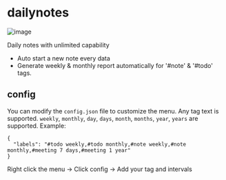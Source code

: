 # dailynotes
![image](https://github.com/raywill/dailynotes/assets/248295/f1c22884-52b1-44b8-ad73-bf04b408aad6)

Daily notes with  unlimited capability
- Auto start a new note every data
- Generate weekly & monthly report automatically for '#note' & '#todo' tags.

## config

You can modify the `config.json` file to customize the menu. Any tag text is supported. `weekly`, `monthly`, `day`, `days`, `month`, `months`, `year`, `years` are supported. Example:

```
{
  "labels": "#todo weekly,#todo monthly,#note weekly,#note monthly,#meeting 7 days,#meeting 1 year"
}
```

Right click the menu -> Click config -> Add your tag and intervals


